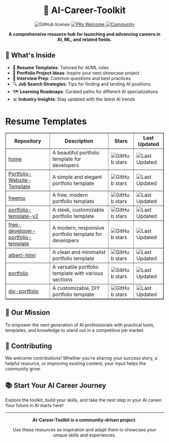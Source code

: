 <!DOCTYPE html>
<html lang="en">
<head>
    <meta charset="UTF-8">
    <meta name="viewport" content="width=device-width, initial-scale=1.0">
    <title>AI Career Toolkit</title>
</head>
<body>
    <div style="text-align: center;">
        <h1>🚀 AI-Career-Toolkit</h1>
        <img src="https://img.shields.io/badge/license-MIT-blue.svg" alt="GitHub license">
        <a href="http://makeapullrequest.com">
            <img src="https://img.shields.io/badge/PRs-welcome-brightgreen.svg" alt="PRs Welcome">
        </a>
        <a href="https://discord.gg/QKw67PDZUm">
            <img src="https://img.shields.io/badge/Discord-Community-orange" alt="Community">
        </a>
        <p><strong>A comprehensive resource hub for launching and advancing careers in AI, ML, and related fields.</strong></p>
    </div>
    <h2>🌟 What's Inside</h2>
    <ul>
        <li>📝 <strong>Resume Templates</strong>: Tailored for AI/ML roles</li>
        <li>💼 <strong>Portfolio Project Ideas</strong>: Inspire your next showcase project</li>
        <li>🎤 <strong>Interview Prep</strong>: Common questions and best practices</li>
        <li>🔍 <strong>Job Search Strategies</strong>: Tips for finding and landing AI positions</li>
        <li>🗺️ <strong>Learning Roadmaps</strong>: Curated paths for different AI specializations</li>
        <li>📊 <strong>Industry Insights</strong>: Stay updated with the latest AI trends</li>
    </ul>
    <h1>Resume Templates</h1>
    <table border="1" cellpadding="5" cellspacing="0">
        <thead>
            <tr>
                <th>Repository</th>
                <th>Description</th>
                <th>Stars</th>
                <th>Last Updated</th>
            </tr>
        </thead>
        <tbody>
            <tr>
                <td><a href="https://github.com/hashirshoaeb/home">home</a></td>
                <td>A beautiful portfolio template for developers</td>
                <td><img src="https://img.shields.io/github/stars/hashirshoaeb/home.svg?style=social" alt="GitHub stars"></td>
                <td><img src="https://img.shields.io/github/last-commit/hashirshoaeb/home.svg?style=flat" alt="Last Updated"></td>
            </tr>
            <tr>
                <td><a href="https://github.com/rishabhnmishra/Portfolio-Website-Template">Portfolio-Website-Template</a></td>
                <td>A simple and elegant portfolio template</td>
                <td><img src="https://img.shields.io/github/stars/rishabhnmishra/Portfolio-Website-Template.svg?style=social" alt="GitHub stars"></td>
                <td><img src="https://img.shields.io/github/last-commit/rishabhnmishra/Portfolio-Website-Template.svg?style=flat" alt="Last Updated"></td>
            </tr>
            <tr>
                <td><a href="https://github.com/diiegopereira/freemo">freemo</a></td>
                <td>A free, modern portfolio template</td>
                <td><img src="https://img.shields.io/github/stars/diiegopereira/freemo.svg?style=social" alt="GitHub stars"></td>
                <td><img src="https://img.shields.io/github/last-commit/diiegopereira/freemo.svg?style=flat" alt="Last Updated"></td>
            </tr>
            <tr>
                <td><a href="https://github.com/hrishikeshpaul/portfolio-template-v2">portfolio-template-v2</a></td>
                <td>A sleek, customizable portfolio template</td>
                <td><img src="https://img.shields.io/github/stars/hrishikeshpaul/portfolio-template-v2.svg?style=social" alt="GitHub stars"></td>
                <td><img src="https://img.shields.io/github/last-commit/hrishikeshpaul/portfolio-template-v2.svg?style=flat" alt="Last Updated"></td>
            </tr>
            <tr>
                <td><a href="https://github.com/VitoMedlej/free-developer-portfolio-template">free-developer-portfolio-template</a></td>
                <td>A modern, responsive portfolio template for developers</td>
                <td><img src="https://img.shields.io/github/stars/VitoMedlej/free-developer-portfolio-template.svg?style=social" alt="GitHub stars"></td>
                <td><img src="https://img.shields.io/github/last-commit/VitoMedlej/free-developer-portfolio-template.svg?style=flat" alt="Last Updated"></td>
            </tr>
            <tr>
                <td><a href="https://github.com/templatecookie/albert-html">albert-html</a></td>
                <td>A clean and minimalist portfolio template</td>
                <td><img src="https://img.shields.io/github/stars/templatecookie/albert-html.svg?style=social" alt="GitHub stars"></td>
                <td><img src="https://img.shields.io/github/last-commit/templatecookie/albert-html.svg?style=flat" alt="Last Updated"></td>
            </tr>
            <tr>
                <td><a href="https://github.com/mrarzimanli/portfolio">portfolio</a></td>
                <td>A versatile portfolio template with various sections</td>
                <td><img src="https://img.shields.io/github/stars/mrarzimanli/portfolio.svg?style=social" alt="GitHub stars"></td>
                <td><img src="https://img.shields.io/github/last-commit/mrarzimanli/portfolio.svg?style=flat" alt="Last Updated"></td>
            </tr>
            <tr>
                <td><a href="https://github.com/ManishReddyN/diy-portfolio">diy-portfolio</a></td>
                <td>A customizable, DIY portfolio template</td>
                <td><img src="https://img.shields.io/github/stars/ManishReddyN/diy-portfolio.svg?style=social" alt="GitHub stars"></td>
                <td><img src="https://img.shields.io/github/last-commit/ManishReddyN/diy-portfolio.svg?style=flat" alt="Last Updated"></td>
            </tr>
        </tbody>
    </table>
    <h2>🎯 Our Mission</h2>
    <p>To empower the next generation of AI professionals with practical tools, templates, and knowledge to stand out in a competitive job market.</p>
    <h2>🤝 Contributing</h2>
    <p>We welcome contributions! Whether you're sharing your success story, a helpful resource, or improving existing content, your input helps the community grow.</p>
    <h2>📚 Start Your AI Career Journey</h2>
    <p>Explore the toolkit, build your skills, and take the next step in your AI career. Your future in AI starts here!</p>
    <hr>
    <div style="text-align: center;">
        <p><strong>AI-Career-Toolkit is a community-driven project.</strong></p>  
        <p>Use these resources as inspiration and adapt them to showcase your unique skills and experiences.</p>
    </div>
</body>
</html>
